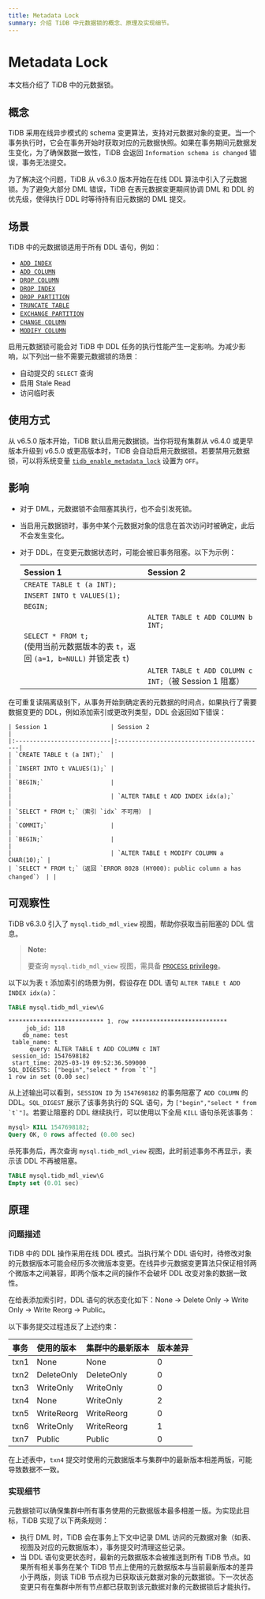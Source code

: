 ```yaml
---
title: Metadata Lock
summary: 介绍 TiDB 中元数据锁的概念、原理及实现细节。
---
```


# Metadata Lock

本文档介绍了 TiDB 中的元数据锁。

## 概念

TiDB 采用在线异步模式的 schema 变更算法，支持对元数据对象的变更。当一个事务执行时，它会在事务开始时获取对应的元数据快照。如果在事务期间元数据发生变化，为了确保数据一致性，TiDB 会返回 `Information schema is changed` 错误，事务无法提交。

为了解决这个问题，TiDB 从 v6.3.0 版本开始在在线 DDL 算法中引入了元数据锁。为了避免大部分 DML 错误，TiDB 在表元数据变更期间协调 DML 和 DDL 的优先级，使得执行 DDL 时等待持有旧元数据的 DML 提交。

## 场景

TiDB 中的元数据锁适用于所有 DDL 语句，例如：

- [`ADD INDEX`](/sql-statements/sql-statement-add-index.md)
- [`ADD COLUMN`](/sql-statements/sql-statement-add-column.md)
- [`DROP COLUMN`](/sql-statements/sql-statement-drop-column.md)
- [`DROP INDEX`](/sql-statements/sql-statement-drop-index.md)
- [`DROP PARTITION`](/partitioned-table.md#partition-management)
- [`TRUNCATE TABLE`](/sql-statements/sql-statement-truncate.md)
- [`EXCHANGE PARTITION`](/partitioned-table.md#partition-management)
- [`CHANGE COLUMN`](/sql-statements/sql-statement-change-column.md)
- [`MODIFY COLUMN`](/sql-statements/sql-statement-modify-column.md)

启用元数据锁可能会对 TiDB 中 DDL 任务的执行性能产生一定影响。为减少影响，以下列出一些不需要元数据锁的场景：

+ 自动提交的 `SELECT` 查询
+ 启用 Stale Read
+ 访问临时表

## 使用方式

从 v6.5.0 版本开始，TiDB 默认启用元数据锁。当你将现有集群从 v6.4.0 或更早版本升级到 v6.5.0 或更高版本时，TiDB 会自动启用元数据锁。若要禁用元数据锁，可以将系统变量 [`tidb_enable_metadata_lock`](/system-variables.md#tidb_enable_metadata_lock-new-in-v630) 设置为 `OFF`。

## 影响

- 对于 DML，元数据锁不会阻塞其执行，也不会引发死锁。
- 当启用元数据锁时，事务中某个元数据对象的信息在首次访问时被确定，此后不会发生变化。
- 对于 DDL，在变更元数据状态时，可能会被旧事务阻塞。以下为示例：

    | Session 1 | Session 2 |
    |:---------------------------|:----------|
    | `CREATE TABLE t (a INT);`  |           |
    | `INSERT INTO t VALUES(1);` |           |
    | `BEGIN;`                   |           |
    |                            | `ALTER TABLE t ADD COLUMN b INT;` |
    | `SELECT * FROM t;`<br/>(使用当前元数据版本的表 `t`，返回 `(a=1, b=NULL)` 并锁定表 `t`) |           |
    |                            | `ALTER TABLE t ADD COLUMN c INT;`（被 Session 1 阻塞） |

在可重复读隔离级别下，从事务开始到确定表的元数据的时间点，如果执行了需要数据变更的 DDL，例如添加索引或更改列类型，DDL 会返回如下错误：

    | Session 1                  | Session 2                                 |
    |:---------------------------|:------------------------------------------|
    | `CREATE TABLE t (a INT);`  |                                           |
    | `INSERT INTO t VALUES(1);` |                                           |
    | `BEGIN;`                   |                                           |
    |                            | `ALTER TABLE t ADD INDEX idx(a);`         |
    | `SELECT * FROM t;`（索引 `idx` 不可用） |                                |
    | `COMMIT;`                  |                                           |
    | `BEGIN;`                   |                                           |
    |                            | `ALTER TABLE t MODIFY COLUMN a CHAR(10);` |
    | `SELECT * FROM t;`（返回 `ERROR 8028 (HY000): public column a has changed`） | |

## 可观察性

TiDB v6.3.0 引入了 `mysql.tidb_mdl_view` 视图，帮助你获取当前阻塞的 DDL 信息。

> **Note:**
>
> 要查询 `mysql.tidb_mdl_view` 视图，需具备 [`PROCESS` privilege](https://dev.mysql.com/doc/refman/8.0/en/privileges-provided.html#priv_process)。

以下以为表 `t` 添加索引的场景为例，假设存在 DDL 语句 `ALTER TABLE t ADD INDEX idx(a)`：

```sql
TABLE mysql.tidb_mdl_view\G
```

```
*************************** 1. row ***************************
     job_id: 118
    db_name: test
 table_name: t
      query: ALTER TABLE t ADD COLUMN c INT
 session_id: 1547698182
 start_time: 2025-03-19 09:52:36.509000
SQL_DIGESTS: ["begin","select * from `t`"]
1 row in set (0.00 sec)
```

从上述输出可以看到，`SESSION ID` 为 `1547698182` 的事务阻塞了 `ADD COLUMN` 的 DDL。`SQL_DIGEST` 展示了该事务执行的 SQL 语句，为 ``["begin","select * from `t`"]``。若要让阻塞的 DDL 继续执行，可以使用以下全局 `KILL` 语句杀死该事务：

```sql
mysql> KILL 1547698182;
Query OK, 0 rows affected (0.00 sec)
```

杀死事务后，再次查询 `mysql.tidb_mdl_view` 视图，此时前述事务不再显示，表示该 DDL 不再被阻塞。

```sql
TABLE mysql.tidb_mdl_view\G
Empty set (0.01 sec)
```

## 原理

### 问题描述

TiDB 中的 DDL 操作采用在线 DDL 模式。当执行某个 DDL 语句时，待修改对象的元数据版本可能会经历多次微版本变更。在线异步元数据变更算法只保证相邻两个微版本之间兼容，即两个版本之间的操作不会破坏 DDL 改变对象的数据一致性。

在给表添加索引时，DDL 语句的状态变化如下：None -> Delete Only -> Write Only -> Write Reorg -> Public。

以下事务提交过程违反了上述约束：

| 事务  | 使用的版本  | 集群中的最新版本 | 版本差异 |
|:-----|:-----------|:-----------|:----|
| txn1 | None       | None       | 0   |
| txn2 | DeleteOnly | DeleteOnly | 0   |
| txn3 | WriteOnly  | WriteOnly  | 0   |
| txn4 | None       | WriteOnly  | 2   |
| txn5 | WriteReorg | WriteReorg | 0   |
| txn6 | WriteOnly  | WriteReorg | 1   |
| txn7 | Public     | Public     | 0   |

在上述表中，`txn4` 提交时使用的元数据版本与集群中的最新版本相差两版，可能导致数据不一致。

### 实现细节

元数据锁可以确保集群中所有事务使用的元数据版本最多相差一版。为实现此目标，TiDB 实现了以下两条规则：

- 执行 DML 时，TiDB 会在事务上下文中记录 DML 访问的元数据对象（如表、视图及对应的元数据版本），事务提交时清理这些记录。
- 当 DDL 语句变更状态时，最新的元数据版本会被推送到所有 TiDB 节点。如果所有相关事务在某个 TiDB 节点上使用的元数据版本与当前最新版本的差异小于两版，则该 TiDB 节点视为已获取该元数据对象的元数据锁。下一次状态变更只有在集群中所有节点都已获取到该元数据对象的元数据锁后才能执行。
